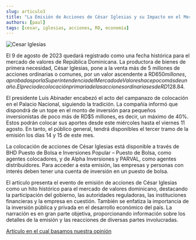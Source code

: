 ```yaml
---
slug: articulo3
title: "La Emisión de Acciones de César Iglesias y su Impacto en el Mercado de Valores Dominicano"
authors: [paul]
tags: [cesar, iglesias, acciones, RD, economía]
---
```


![Cesar Iglesias](https://149562642.v2.pressablecdn.com/wp-content/uploads/colocacion-cesar-iglesias-mercado-de-valores-750x536.jpg)

El 9 de agosto de 2023 quedará registrado como una fecha histórica para el mercado de valores de República Dominicana. La productora de bienes de primera necesidad, César Iglesias, pone a la venta más de 5 millones de acciones ordinarias o comunes, por un valor ascendente a RD$650 millones, aprobadas por la Superintendencia del Mercado de Valores hace poco más de un año. El precio de colocación primaria de las acciones ordinarias es de RD$128.84.

El presidente Luis Abinader encabezó el acto del campanazo de colocación en el Palacio Nacional, siguiendo la tradición. La compañía informó que dispondrá de un tope en el monto de inversión para pequeños inversionistas de poco más de RD$5 millones, es decir, un máximo de 40%. Estos podrán colocar sus aportes desde este miércoles hasta el viernes 11 agosto. En tanto, el público general, tendrá disponibles el tercer tramo de la emisión los días 14 y 15 de este mes.

La colocación de acciones de César Iglesias está disponible a través de BHD Puesto de Bolsa e Inversiones Popular – Puesto de Bolsa, como agentes colocadores, y de Alpha Inversiones y PARVAL, como agentes distribuidores. Para acceder a esta emisión, las empresas y personas con interés deben tener una cuenta de inversión en un puesto de bolsa.

El artículo presenta el evento de emisión de acciones de César Iglesias como un hito histórico para el mercado de valores dominicano, destacando la participación del gobierno, las autoridades reguladoras, las instituciones financieras y la empresa en cuestión. También se enfatiza la importancia de la inversión pública y privada en el desarrollo económico del país. La narración es en gran parte objetiva, proporcionando información sobre los detalles de la emisión y las reacciones de diversas partes involucradas.

[Artículo en el cual basamos nuestra opinión](https://eldinero.com.do/241706/cesar-iglesias-abre-mercado-bursatil-de-acciones-en-republica-dominicana/)
